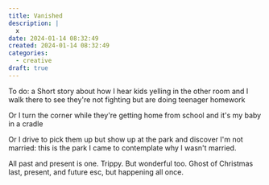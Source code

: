 ```yaml
---
title: Vanished
description: |
  x
date: 2024-01-14 08:32:49
created: 2024-01-14 08:32:49
categories:
  - creative
draft: true
---
```

To do: a Short story about how I hear kids yelling in the other room and I walk there to see they're not fighting but are doing teenager homework 

Or I turn the corner while they're getting home from school and it's my baby in a cradle 

Or I drive to pick them up but show up at the park and discover I'm not married: this is the park I came to contemplate why I wasn't married. 

All past and present is one. Trippy. But wonderful too. Ghost of Christmas last, present, and future esc, but happening all once. 